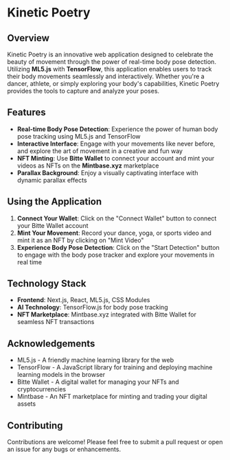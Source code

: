# Kinetic Poetry

## Overview

Kinetic Poetry is an innovative web application designed to celebrate the beauty of movement through the power of real-time body pose detection. Utilizing **ML5.js** with **TensorFlow**, this application enables users to track their body movements seamlessly and interactively. Whether you're a dancer, athlete, or simply exploring your body's capabilities, Kinetic Poetry provides the tools to capture and analyze your poses.

## Features

- **Real-time Body Pose Detection**: Experience the power of human body pose tracking using ML5.js and TensorFlow
- **Interactive Interface**: Engage with your movements like never before, and explore the art of movement in a creative and fun way
- **NFT Minting**: Use **Bitte Wallet** to connect your account and mint your videos as NFTs on the **Mintbase.xyz** marketplace
- **Parallax Background**: Enjoy a visually captivating interface with dynamic parallax effects


## Using the Application

1. **Connect Your Wallet**: Click on the "Connect Wallet" button to connect your Bitte Wallet account
2. **Mint Your Movement**: Record your dance, yoga, or sports video and mint it as an NFT by clicking on "Mint Video"
3. **Experience Body Pose Detection**: Click on the "Start Detection" button to engage with the body pose tracker and explore your movements in real time

## Technology Stack

- **Frontend**: Next.js, React, ML5.js, CSS Modules
- **AI Technology**: TensorFlow.js for body pose tracking
- **NFT Marketplace**: Mintbase.xyz integrated with Bitte Wallet for seamless NFT transactions

## Acknowledgements

- ML5.js - A friendly machine learning library for the web
- TensorFlow - A JavaScript library for training and deploying machine learning models in the browser
- Bitte Wallet - A digital wallet for managing your NFTs and cryptocurrencies
- Mintbase - An NFT marketplace for minting and trading your digital assets

## Contributing

Contributions are welcome! Please feel free to submit a pull request or open an issue for any bugs or enhancements.